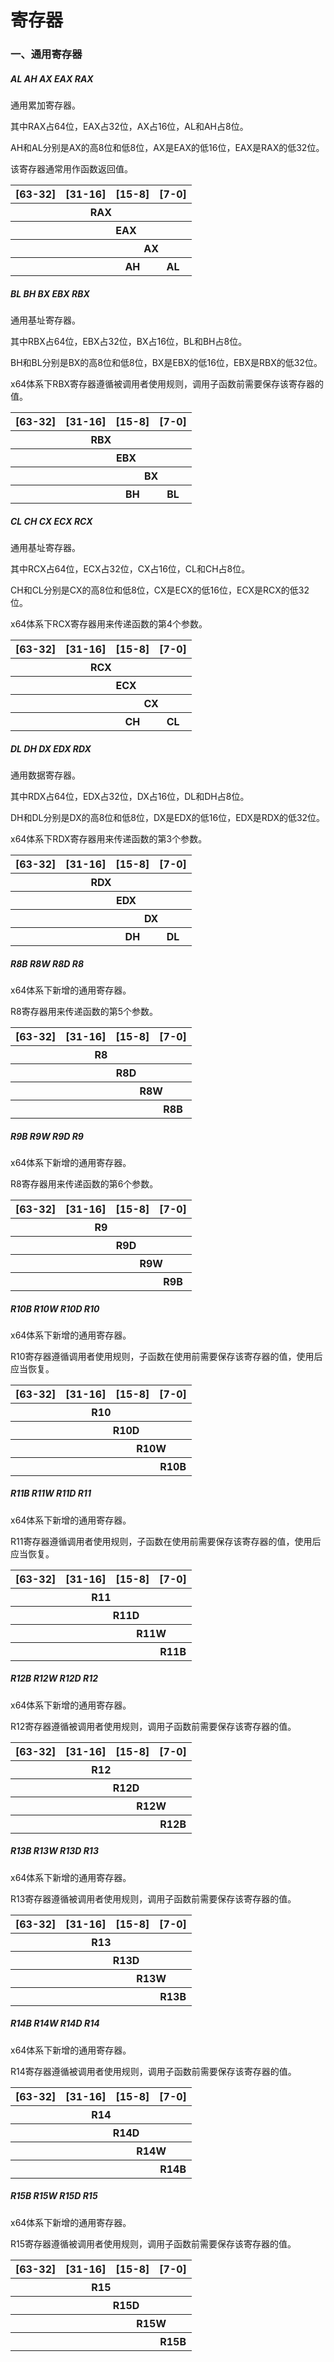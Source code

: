 # 寄存器

### 一、通用寄存器

##### AL AH AX EAX RAX

通用累加寄存器。

其中RAX占64位，EAX占32位，AX占16位，AL和AH占8位。

AH和AL分别是AX的高8位和低8位，AX是EAX的低16位，EAX是RAX的低32位。

该寄存器通常用作函数返回值。

<table>
	<thead><tr>
		<th colspan="4">[63-32]</th>
		<th colspan="2">[31-16]</th>
		<th colspan="1">[15-8]</th>
		<th colspan="1">[7-0]</th>
	</tr></thead>
	<tr>
		<th colspan="8">RAX</th>
	</tr>
	<tr>
		<th colspan="4"></th>
		<th colspan="4">EAX</th>
	</tr>
	<tr>
		<th colspan="4"></th>
		<th colspan="2"></th>
		<th colspan="2">AX</th>
	</tr>
	<tr>
		<th colspan="4"></th>
		<th colspan="2"></th>
		<th colspan="1">AH</th>
		<th colspan="1">AL</th>
	</tr>
</table>

##### BL BH BX EBX RBX

通用基址寄存器。

其中RBX占64位，EBX占32位，BX占16位，BL和BH占8位。

BH和BL分别是BX的高8位和低8位，BX是EBX的低16位，EBX是RBX的低32位。

x64体系下RBX寄存器遵循被调用者使用规则，调用子函数前需要保存该寄存器的值。

<table>
    <thead><tr>
    	<th colspan="4">[63-32]</th>
    	<th colspan="2">[31-16]</th>
    	<th colspan="1">[15-8]</th>
    	<th colspan="1">[7-0]</th>
    </tr></thead>
    <tr>
    	<th colspan="8">RBX</th>
    </tr>
    <tr>
    	<th colspan="4"></th>
    	<th colspan="4">EBX</th>
    </tr>
    <tr>
    	<th colspan="4"></th>
    	<th colspan="2"></th>
    	<th colspan="2">BX</th>
    </tr>
    <tr>
    	<th colspan="4"></th>
    	<th colspan="2"></th>
    	<th colspan="1">BH</th>
    	<th colspan="1">BL</th>
    </tr>
</table>

##### CL CH CX ECX RCX
通用基址寄存器。

其中RCX占64位，ECX占32位，CX占16位，CL和CH占8位。

CH和CL分别是CX的高8位和低8位，CX是ECX的低16位，ECX是RCX的低32位。

x64体系下RCX寄存器用来传递函数的第4个参数。

<table>
	<thead><tr>
		<th colspan="4">[63-32]</th>
		<th colspan="2">[31-16]</th>
		<th colspan="1">[15-8]</th>
		<th colspan="1">[7-0]</th>
	</tr></thead>
	<tr>
		<th colspan="8">RCX</th>
	</tr>
	<tr>
		<th colspan="4"></th>
		<th colspan="4">ECX</th>
	</tr>
	<tr>
		<th colspan="4"></th>
		<th colspan="2"></th>
		<th colspan="2">CX</th>
	</tr>
	<tr>
		<th colspan="4"></th>
		<th colspan="2"></th>
		<th colspan="1">CH</th>
		<th colspan="1">CL</th>
	</tr>
</table>

##### DL DH DX EDX RDX
通用数据寄存器。

其中RDX占64位，EDX占32位，DX占16位，DL和DH占8位。

DH和DL分别是DX的高8位和低8位，DX是EDX的低16位，EDX是RDX的低32位。

x64体系下RDX寄存器用来传递函数的第3个参数。

<table>
	<thead><tr>
		<th colspan="4">[63-32]</th>
		<th colspan="2">[31-16]</th>
		<th colspan="1">[15-8]</th>
		<th colspan="1">[7-0]</th>
	</tr></thead>
	<tr>
		<th colspan="8">RDX</th>
	</tr>
	<tr>
		<th colspan="4"></th>
		<th colspan="4">EDX</th>
	</tr>
	<tr>
		<th colspan="4"></th>
		<th colspan="2"></th>
		<th colspan="2">DX</th>
	</tr>
	<tr>
		<th colspan="4"></th>
		<th colspan="2"></th>
		<th colspan="1">DH</th>
		<th colspan="1">DL</th>
	</tr>
</table>

##### R8B R8W R8D R8
x64体系下新增的通用寄存器。

R8寄存器用来传递函数的第5个参数。

<table>
	<thead><tr>
		<th colspan="4">[63-32]</th>
		<th colspan="2">[31-16]</th>
		<th colspan="1">[15-8]</th>
		<th colspan="1">[7-0]</th>
	</tr></thead>
	<tr>
		<th colspan="8">R8</th>
	</tr>
	<tr>
		<th colspan="4"></th>
		<th colspan="4">R8D</th>
	</tr>
	<tr>
		<th colspan="4"></th>
		<th colspan="2"></th>
		<th colspan="2">R8W</th>
	</tr>
	<tr>
		<th colspan="4"></th>
		<th colspan="2"></th>
		<th colspan="1"></th>
		<th colspan="1">R8B</th>
	</tr>
</table>

##### R9B R9W R9D R9

x64体系下新增的通用寄存器。

R8寄存器用来传递函数的第6个参数。
<table class="register">
	<thead><tr>
		<th colspan="4">[63-32]</th>
		<th colspan="2">[31-16]</th>
		<th colspan="1">[15-8]</th>
		<th colspan="1">[7-0]</th>
	</tr></thead>
	<tr>
		<th colspan="8">R9</th>
	</tr>
	<tr>
		<th colspan="4"></th>
		<th colspan="4">R9D</th>
	</tr>
	<tr>
		<th colspan="4"></th>
		<th colspan="2"></th>
		<th colspan="2">R9W</th>
	</tr>
	<tr>
		<th colspan="4"></th>
		<th colspan="2"></th>
		<th colspan="1"></th>
		<th colspan="1">R9B</th>
	</tr>
</table>

##### R10B R10W R10D R10
x64体系下新增的通用寄存器。

R10寄存器遵循调用者使用规则，子函数在使用前需要保存该寄存器的值，使用后应当恢复。

<table>
	<thead><tr>
		<th colspan="4">[63-32]</th>
		<th colspan="2">[31-16]</th>
		<th colspan="1">[15-8]</th>
		<th colspan="1">[7-0]</th>
	</tr></thead>
	<tr>
		<th colspan="8">R10</th>
	</tr>
	<tr>
		<th colspan="4"></th>
		<th colspan="4">R10D</th>
	</tr>
	<tr>
		<th colspan="4"></th>
		<th colspan="2"></th>
		<th colspan="2">R10W</th>
	</tr>
	<tr>
		<th colspan="4"></th>
		<th colspan="2"></th>
		<th colspan="1"></th>
		<th colspan="1">R10B</th>
	</tr>
</table>

##### R11B R11W R11D R11
x64体系下新增的通用寄存器。

R11寄存器遵循调用者使用规则，子函数在使用前需要保存该寄存器的值，使用后应当恢复。

<table>
	<thead><tr>
		<th colspan="4">[63-32]</th>
		<th colspan="2">[31-16]</th>
		<th colspan="1">[15-8]</th>
		<th colspan="1">[7-0]</th>
	</tr></thead>
	<tr>
		<th colspan="8">R11</th>
	</tr>
	<tr>
		<th colspan="4"></th>
		<th colspan="4">R11D</th>
	</tr>
	<tr>
		<th colspan="4"></th>
		<th colspan="2"></th>
		<th colspan="2">R11W</th>
	</tr>
	<tr>
		<th colspan="4"></th>
		<th colspan="2"></th>
		<th colspan="1"></th>
		<th colspan="1">R11B</th>
	</tr>
</table>

##### R12B R12W R12D R12
x64体系下新增的通用寄存器。

R12寄存器遵循被调用者使用规则，调用子函数前需要保存该寄存器的值。
<table>
	<thead><tr>
		<th colspan="4">[63-32]</th>
		<th colspan="2">[31-16]</th>
		<th colspan="1">[15-8]</th>
		<th colspan="1">[7-0]</th>
	</tr></thead>
	<tr>
		<th colspan="8">R12</th>
	</tr>
	<tr>
		<th colspan="4"></th>
		<th colspan="4">R12D</th>
	</tr>
	<tr>
		<th colspan="4"></th>
		<th colspan="2"></th>
		<th colspan="2">R12W</th>
	</tr>
	<tr>
		<th colspan="4"></th>
		<th colspan="2"></th>
		<th colspan="1"></th>
		<th colspan="1">R12B</th>
	</tr>
</table>

##### R13B R13W R13D R13
x64体系下新增的通用寄存器。

R13寄存器遵循被调用者使用规则，调用子函数前需要保存该寄存器的值。
<table>
	<thead><tr>
		<th colspan="4">[63-32]</th>
		<th colspan="2">[31-16]</th>
		<th colspan="1">[15-8]</th>
		<th colspan="1">[7-0]</th>
	</tr></thead>
	<tr>
		<th colspan="8">R13</th>
	</tr>
	<tr>
		<th colspan="4"></th>
		<th colspan="4">R13D</th>
	</tr>
	<tr>
		<th colspan="4"></th>
		<th colspan="2"></th>
		<th colspan="2">R13W</th>
	</tr>
	<tr>
		<th colspan="4"></th>
		<th colspan="2"></th>
		<th colspan="1"></th>
		<th colspan="1">R13B</th>
	</tr>
</table>

##### R14B R14W R14D R14
x64体系下新增的通用寄存器。

R14寄存器遵循被调用者使用规则，调用子函数前需要保存该寄存器的值。

<table>
	<thead><tr>
		<th colspan="4">[63-32]</th>
		<th colspan="2">[31-16]</th>
		<th colspan="1">[15-8]</th>
		<th colspan="1">[7-0]</th>
	</tr></thead>
	<tr>
		<th colspan="8">R14</th>
	</tr>
	<tr>
		<th colspan="4"></th>
		<th colspan="4">R14D</th>
	</tr>
	<tr>
		<th colspan="4"></th>
		<th colspan="2"></th>
		<th colspan="2">R14W</th>
	</tr>
	<tr>
		<th colspan="4"></th>
		<th colspan="2"></th>
		<th colspan="1"></th>
		<th colspan="1">R14B</th>
	</tr>
</table>

##### R15B R15W R15D R15
x64体系下新增的通用寄存器。

R15寄存器遵循被调用者使用规则，调用子函数前需要保存该寄存器的值。

<table>
	<thead><tr>
		<th colspan="4">[63-32]</th>
		<th colspan="2">[31-16]</th>
		<th colspan="1">[15-8]</th>
		<th colspan="1">[7-0]</th>
	</tr></thead>
	<tr>
		<th colspan="8">R15</th>
	</tr>
	<tr>
		<th colspan="4"></th>
		<th colspan="4">R15D</th>
	</tr>
	<tr>
		<th colspan="4"></th>
		<th colspan="2"></th>
		<th colspan="2">R15W</th>
	</tr>
	<tr>
		<th colspan="4"></th>
		<th colspan="2"></th>
		<th colspan="1"></th>
		<th colspan="1">R15B</th>
	</tr>
</table>